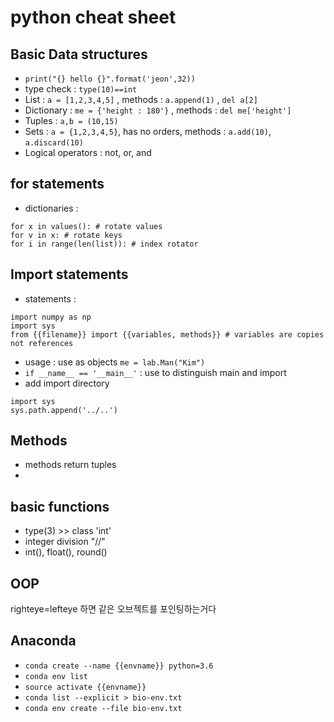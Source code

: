 # python cheat sheet

## Basic Data structures
* `print("{} hello {}".format('jeon',32))`
* type check : `type(10)==int`
* List : `a = [1,2,3,4,5]` , methods : `a.append(1)` , `del a[2]`
* Dictionary : `me = {'height : 180'}` , methods : `del me['height']`
* Tuples : `a,b = (10,15)`
* Sets : `a = {1,2,3,4,5}`, has no orders, methods : `a.add(10)`, `a.discard(10)`
* Logical operators : not, or, and

## for statements
* dictionaries :
```
for x in values(): # rotate values
for v in x: # rotate keys
for i in range(len(list)): # index rotator
```

## Import statements
* statements :
```
import numpy as np
import sys
from {{filename}} import {{variables, methods}} # variables are copies not references
```
* usage : use as objects `me = lab.Man("Kim")`
* `if __name__ == '__main__'` : use to distinguish main and import
* add import directory
```
import sys
sys.path.append('../..')
```
## Methods
* methods return tuples
* 

## basic functions
* type(3) >> class 'int'
* integer division "//"
* int(), float(), round()

## OOP
righteye=lefteye 하면 같은 오브젝트를 포인팅하는거다

## Anaconda
* `conda create --name {{envname}} python=3.6`
* `conda env list`
* `source activate {{envname}}`
* `conda list --explicit > bio-env.txt`
* `conda env create --file bio-env.txt`
